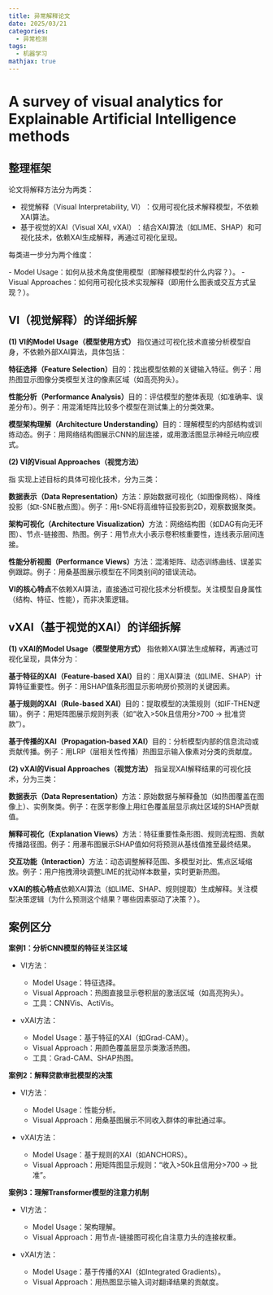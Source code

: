 ```yaml
---
title: 异常解释论文
date: 2025/03/21
categories:
  - 异常检测
tags:
  - 机器学习
mathjax: true
---
```


# A survey of visual analytics for Explainable Artificial Intelligence methods

## 整理框架

论文将解释方法分为两类：

- ​视觉解释（Visual Interpretability, VI）​：仅用可视化技术解释模型，​不依赖XAI算法。
- ​基于视觉的XAI（Visual XAI, vXAI）​：结合XAI算法（如LIME、SHAP）和可视化技术，​依赖XAI生成解释，再通过可视化呈现。


每类进一步分为两个维度：

​- Model Usage：如何从技术角度使用模型（即解释模型的什么内容？）。
​- Visual Approaches：如何用可视化技术实现解释（即用什么图表或交互方式呈现？）。

## VI（视觉解释）的详细拆解

**(1) VI的Model Usage（模型使用方式）​**
指 ​仅通过可视化技术直接分析模型自身，不依赖外部XAI算法，具体包括：

**​特征选择（Feature Selection）​**
​目的：找出模型依赖的关键输入特征。
​例子：用热图显示图像分类模型关注的像素区域（如高亮狗头）。

**​性能分析（Performance Analysis）​**
​目的：评估模型的整体表现（如准确率、误差分布）。
​例子：用混淆矩阵比较多个模型在测试集上的分类效果。

**​模型架构理解（Architecture Understanding）​**
​目的：理解模型的内部结构或训练动态。
​例子：用网络结构图展示CNN的层连接，或用激活图显示神经元响应模式。

​**(2) VI的Visual Approaches（视觉方法）​**

指 ​实现上述目标的具体可视化技术，分为三类：

**​数据表示（Data Representation）​**
​方法：原始数据可视化（如图像网格）、降维投影（如t-SNE散点图）。
​例子：用t-SNE将高维特征投影到2D，观察数据聚类。

**​架构可视化（Architecture Visualization）​**
​方法：网络结构图（如DAG有向无环图）、节点-链接图、热图。
​例子：用节点大小表示卷积核重要性，连线表示层间连接。

**​性能分析视图（Performance Views）​**
​方法：混淆矩阵、动态训练曲线、误差实例跟踪。
​例子：用桑基图展示模型在不同类别间的错误流动。

**​VI的核心特点**
​不依赖XAI算法，直接通过可视化技术分析模型。
​关注模型自身属性​（结构、特征、性能），而非决策逻辑。

## vXAI（基于视觉的XAI）的详细拆解

**(1) vXAI的Model Usage（模型使用方式）​**
指 ​依赖XAI算法生成解释，再通过可视化呈现，具体分为：

**​基于特征的XAI（Feature-based XAI）​**
​目的：用XAI算法（如LIME、SHAP）计算特征重要性。
​例子：用SHAP值条形图显示影响房价预测的关键因素。

**​基于规则的XAI（Rule-based XAI）​**
​目的：提取模型的决策规则（如IF-THEN逻辑）。
​例子：用矩阵图展示规则列表（如“收入>50k且信用分>700 → 批准贷款”）。

**​基于传播的XAI（Propagation-based XAI）​**
​目的：分析模型内部的信息流动或贡献传播。
​例子：用LRP（层相关性传播）热图显示输入像素对分类的贡献度。

​**(2) vXAI的Visual Approaches（视觉方法）​**
指 ​呈现XAI解释结果的可视化技术，分为三类：

**​数据表示（Data Representation）​**
​方法：原始数据与解释叠加（如热图覆盖在图像上）、实例聚类。
​例子：在医学影像上用红色覆盖层显示病灶区域的SHAP贡献值。

**​解释可视化（Explanation Views）​**
​方法：特征重要性条形图、规则流程图、贡献传播路径图。
​例子：用瀑布图展示SHAP值如何将预测从基线值推至最终结果。

**​交互功能（Interaction）​**
​方法：动态调整解释范围、多模型对比、焦点区域缩放。
​例子：用户拖拽滑块调整LIME的扰动样本数量，实时更新热图。

**​vXAI的核心特点**
​依赖XAI算法​（如LIME、SHAP、规则提取）生成解释。
​关注模型决策逻辑​（为什么预测这个结果？哪些因素驱动了决策？）。

## 案例区分

**​案例1：分析CNN模型的特征关注区域**
​
- VI方法：
​
  - Model Usage：特征选择。
  - ​Visual Approach：热图直接显示卷积层的激活区域（如高亮狗头）。
  - ​工具：CNNVis、ActiVis。

- ​vXAI方法：
​
  - ​Model Usage：基于特征的XAI（如Grad-CAM）。
  - ​Visual Approach：用颜色覆盖层显示类激活热图。
  - ​工具：Grad-CAM、SHAP热图。





**​案例2：解释贷款审批模型的决策**

- VI方法：
​
  - ​Model Usage：性能分析。
  - ​Visual Approach：用桑基图展示不同收入群体的审批通过率。

- ​vXAI方法：
​
  - ​Model Usage：基于规则的XAI（如ANCHORS）。
  - ​Visual Approach：用矩阵图显示规则：“收入>50k且信用分>700 → 批准”。


**​案例3：理解Transformer模型的注意力机制**

- VI方法：
​
  - ​Model Usage：架构理解。
  - ​Visual Approach：用节点-链接图可视化自注意力头的连接权重。

- ​vXAI方法：
​
  - ​Model Usage：基于传播的XAI（如Integrated Gradients）。
  - ​Visual Approach：用热图显示输入词对翻译结果的贡献度。

